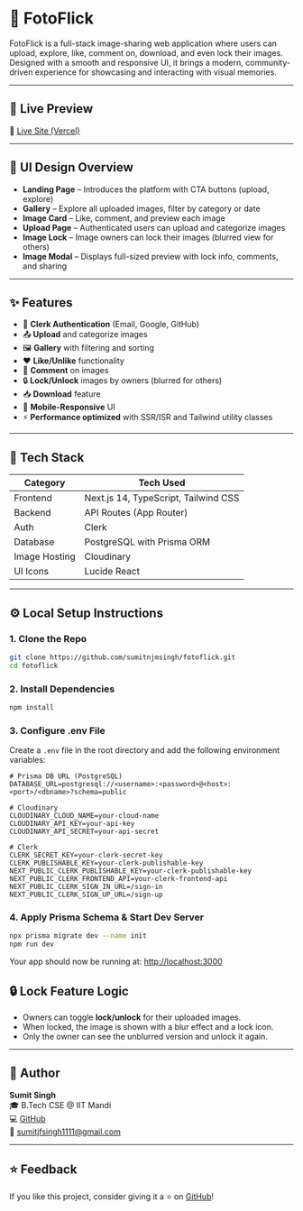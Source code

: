# 📸 FotoFlick

FotoFlick is a full-stack image-sharing web application where users can upload, explore, like, comment on, download, and even lock their images. Designed with a smooth and responsive UI, it brings a modern, community-driven experience for showcasing and interacting with visual memories.

---

## 🎨 Live Preview

🚀 [Live Site (Vercel)](https://your-fotoflick.vercel.app)

---

## 📐 UI Design Overview

- **Landing Page** – Introduces the platform with CTA buttons (upload, explore)
- **Gallery** – Explore all uploaded images, filter by category or date
- **Image Card** – Like, comment, and preview each image
- **Upload Page** – Authenticated users can upload and categorize images
- **Image Lock** – Image owners can lock their images (blurred view for others)
- **Image Modal** – Displays full-sized preview with lock info, comments, and sharing

---

## ✨ Features

- 🔐 **Clerk Authentication** (Email, Google, GitHub)
- 📤 **Upload** and categorize images
- 🖼️ **Gallery** with filtering and sorting
- ❤️ **Like/Unlike** functionality
- 💬 **Comment** on images
- 🔒 **Lock/Unlock** images by owners (blurred for others)
- 📥 **Download** feature
- 📲 **Mobile-Responsive** UI
- ⚡ **Performance optimized** with SSR/ISR and Tailwind utility classes

---

## 🧰 Tech Stack

| Category      | Tech Used                            |
| ------------- | ------------------------------------ |
| Frontend      | Next.js 14, TypeScript, Tailwind CSS |
| Backend       | API Routes (App Router)              |
| Auth          | Clerk                                |
| Database      | PostgreSQL with Prisma ORM           |
| Image Hosting | Cloudinary                           |
| UI Icons      | Lucide React                         |

---

## ⚙️ Local Setup Instructions

### 1. Clone the Repo

```bash
git clone https://github.com/sumitnjmsingh/fotoflick.git
cd fotoflick
```

### 2. Install Dependencies

```bash
npm install
```

### 3. Configure .env File

Create a `.env` file in the root directory and add the following environment variables:

```env
# Prisma DB URL (PostgreSQL)
DATABASE_URL=postgresql://<username>:<password>@<host>:<port>/<dbname>?schema=public

# Cloudinary
CLOUDINARY_CLOUD_NAME=your-cloud-name
CLOUDINARY_API_KEY=your-api-key
CLOUDINARY_API_SECRET=your-api-secret

# Clerk
CLERK_SECRET_KEY=your-clerk-secret-key
CLERK_PUBLISHABLE_KEY=your-clerk-publishable-key
NEXT_PUBLIC_CLERK_PUBLISHABLE_KEY=your-clerk-publishable-key
NEXT_PUBLIC_CLERK_FRONTEND_API=your-clerk-frontend-api
NEXT_PUBLIC_CLERK_SIGN_IN_URL=/sign-in
NEXT_PUBLIC_CLERK_SIGN_UP_URL=/sign-up

```

### 4. Apply Prisma Schema & Start Dev Server

```bash
npx prisma migrate dev --name init
npm run dev
```

Your app should now be running at: [http://localhost:3000](http://localhost:3000)

## 🔒 Lock Feature Logic

- Owners can toggle **lock/unlock** for their uploaded images.
- When locked, the image is shown with a blur effect and a lock icon.
- Only the owner can see the unblurred version and unlock it again.

---

## 👤 Author

**Sumit Singh**  
🎓 B.Tech CSE @ IIT Mandi  
💻 [GitHub](https://github.com/sumitnjmsingh)  
📧 sumitjfsingh1111@gmail.com

---

## ⭐ Feedback

If you like this project, consider giving it a ⭐ on [GitHub](https://github.com/sumitnjmsingh/fotoflick)!
